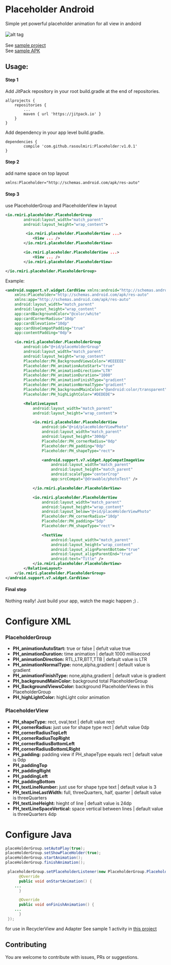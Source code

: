 # Placeholder Android
Simple yet powerful placeholder animation for all view in andoird 
<br/><br/>
![alt tag](https://github.com/rasoulmiri/Placeholder/blob/master/demoFile/1.gif)
<br/><br/>
See [sample project](https://github.com/rasoulmiri/Placeholder/tree/master/sample)
<br/>
See [sample APK](https://github.com/rasoulmiri/Placeholder/blob/master/demoFile/sample.apk)
<br/>

## Usage:
#### Step 1

Add JitPack repository in your root build.gradle at the end of repositories.

    allprojects {
        repositories {
    	    ...
    	    maven { url 'https://jitpack.io' }
        }
    }
   
Add dependency in your app level build.gradle.

    dependencies {
	        compile 'com.github.rasoulmiri:Placeholder:v1.0.1'
	}

#### Step 2
add name space on top layout
```xml
xmlns:Placeholder="http://schemas.android.com/apk/res-auto" 
```
#### Step 3
use PlaceholderGroup and PlaceholderView in layout 
```xml
<io.rmiri.placeholder.PlaceholderGroup
        android:layout_width="match_parent"
        android:layout_height="wrap_content">

         <io.rmiri.placeholder.PlaceholderView ...>
            <View ... />
        </io.rmiri.placeholder.PlaceholderView>

        <io.rmiri.placeholder.PlaceholderView ...>
            <View ... />
        </io.rmiri.placeholder.PlaceholderView>

</io.rmiri.placeholder.PlaceholderGroup>
```
Example:
```xml
<android.support.v7.widget.CardView xmlns:android="http://schemas.android.com/apk/res/android"
    xmlns:Placeholder="http://schemas.android.com/apk/res-auto"
    xmlns:app="http://schemas.android.com/apk/res-auto"
    android:layout_width="match_parent"
    android:layout_height="wrap_content"
    app:cardBackgroundColor="@color/white"
    app:cardCornerRadius="10dp"
    app:cardElevation="10dp"
    app:cardUseCompatPadding="true"
    app:contentPadding="0dp">

    <io.rmiri.placeholder.PlaceholderGroup
        android:id="@+id/placeHolderGroup"
        android:layout_width="match_parent"
        android:layout_height="wrap_content"
        Placeholder:PH_BackgroundViewsColor="#EEEEEE"
        Placeholder:PH_animationAutoStart="true"
        Placeholder:PH_animationDirection="LTR"
        Placeholder:PH_animationDuration="1000"
        Placeholder:PH_animationFinishType="gradient"
        Placeholder:PH_animationNormalType="gradient"
        Placeholder:PH_backgroundMainColor="@android:color/transparent"
        Placeholder:PH_highLightColor="#DEDEDE">

        <RelativeLayout
            android:layout_width="match_parent"
            android:layout_height="wrap_content">

            <io.rmiri.placeholder.PlaceholderView
                android:id="@+id/placeHolderViewPhoto"
                android:layout_width="match_parent"
                android:layout_height="300dp"
                Placeholder:PH_cornerRadius="0dp"
                Placeholder:PH_padding="0dp"
                Placeholder:PH_shapeType="rect">

                <android.support.v7.widget.AppCompatImageView
                    android:layout_width="match_parent"
                    android:layout_height="match_parent"
                    android:scaleType="centerCrop"
                    app:srcCompat="@drawable/photoTest" />

            </io.rmiri.placeholder.PlaceholderView>

            <io.rmiri.placeholder.PlaceholderView
                android:layout_width="match_parent"
                android:layout_height="wrap_content"
                android:layout_below="@+id/placeHolderViewPhoto"
                Placeholder:PH_cornerRadius="10dp"
                Placeholder:PH_padding="5dp"
                Placeholder:PH_shapeType="rect">

                <TextView
                    android:layout_width="match_parent"
                    android:layout_height="wrap_content"
                    android:layout_alignParentBottom="true"
                    android:layout_alignParentEnd="true"
                    android:text="Title" />
            </io.rmiri.placeholder.PlaceholderView>
        </RelativeLayout>
    </io.rmiri.placeholder.PlaceholderGroup>
</android.support.v7.widget.CardView>
```
#### Final step

Nothing really! Just build your app, watch the magic happen ;) .


# Configure XML

### PlaceholderGroup
 * **PH_animationAutoStart:** true or false | defult value true
 * **PH_animationDuration:** time animation | default 1000 millisecond
 * **PH_animationDirection:** RTL,LTR,BTT,TTB | default value is LTR
 * **PH_animationNormalType:** none,alpha,gradient | default value is gradient
 * **PH_animationFinishType:** none,alpha,gradient | default value is gradient
 * **PH_backgroundMainColor:** background total PlaceholderGroup 
 * **PH_BackgroundViewsColor:** background PlaceholderViews in this PlaceholderGroup
 * **PH_highLightColor:** highLight color animation


### PlaceholderView
 * **PH_shapeType:** rect, oval,text | defult value rect
 * **PH_cornerRadius:** just use for shape type rect | defult value 0dp
 * **PH_cornerRadiusTopLeft**
 * **PH_cornerRadiusTopRight**
 * **PH_cornerRadiusBottomLeft**
 * **PH_cornerRadiusBottomLRight**
 * **PH_padding:** padding view if PH_shapeType equals rect | default value is 0dp
 * **PH_paddingTop**
 * **PH_paddingRight**
 * **PH_paddingLeft**
 * **PH_paddingBottom**
 * **PH_textLineNumber:** just use for shape type text  | default value is 3
 * **PH_textLineLastWidth:** full, threeQuarters, half, quarter | default value is threeQuarters
 * **PH_textLineHeight:** hieght of line | defualt value is 24dp
 * **PH_textLineSpaceVertical:** space vertical between lines | default value is threeQuarters 4dp
 
 # Configure Java
 
 ```java
 placeHolderGroup.setAutoPlay(true);
 placeHolderGroup.setShowPlaceHolder(true);
 placeHolderGroup.startAnimation();
 placeHolderGroup.finishAnimation();
```

```java
 placeholderGroup.setPlaceholderListener(new PlaceholderGroup.PlaceholderListener() {
      @Override
      public void onStartAnimation() {
	...
      }

      @Override
      public void onFinishAnimation() {
	...
      }
 });
```


for use in RecyclerView and Adapter See sample 1 activity in [this project](https://github.com/rasoulmiri/Placeholder/tree/master/sample)
<br/>

## Contributing

You are welcome to contribute with issues, PRs or suggestions.
